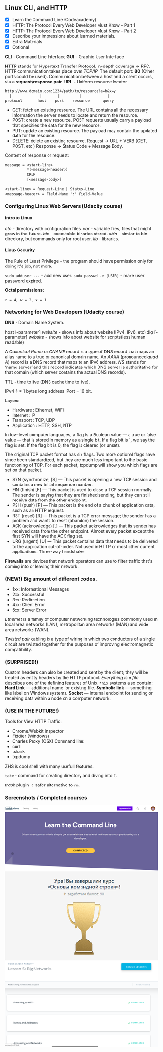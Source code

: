 ## Linux CLI, and HTTP

- [x] Learn the Command Line (Codeacademy)
- [x] HTTP: The Protocol Every Web Developer Must Know - Part 1
- [x] HTTP: The Protocol Every Web Developer Must Know - Part 2
- [x] Describe your impressions about learned materials.
- [x] Extra Materials
- [x] Optional

**CLI** - Command Line Interface
**GUI** - Graphic User Interface

**HTTP** stands for Hypertext Transfer Protocol. 
In-depth coverage -> RFC.
HTTP communication takes place over *TCP/IP*. The default port: **80** (Other ports could be used).
Communication between a host and a client occurs, via a **request/response pair**.
**URL** - Uniform resource locator.
```
http://www.domain.com:1234/path/to/resource?a=b&x=y
  |             |       |         |            |
protocol       host    port    resource      query
```
- GET: fetch an existing resource. The URL contains all the necessary information the server needs to locate and return the resource.
- POST: create a new resource. POST requests usually carry a payload that specifies the data for the new resource.
- PUT: update an existing resource. The payload may contain the updated data for the resource.
- DELETE: delete an existing resource.
Request -> URL + VERB (GET, POST, etc.)
Response -> Status Code + Message Body.

Content of response or request:
```
message = <start-line>
          *(<message-header>)
          CRLF
          [<message-body>]

<start-line> = Request-Line | Status-Line 
<message-header> = Field-Name ':' Field-Value
```
### Configuring Linux Web Servers (Udacity course)

#### Intro to Linux

*etc* - directory with configuration files.
*var* - variable files, files that might grow in the future.
*bin* - executable binaries stored.
*sbin* - similar to bin directory, but commands only for root user.
*lib* - libraries.

#### Linux Security

The Rule of Least Privilege - the program should have permission only for doing it's job, not more.

`sudo adduser ...` - add new user.
`sudo passwd -e [USER]` - make user password expired.

**Octal permissions:**

`r = 4, w = 2, x = 1`

### Networking for Web Developers (Udacity course)

**DNS** - Domain Name System.

host [-parameter] *website* - shows info about website (IPv4, IPv6, etc)
dig [-parameter] *website* - shows info about website for scripts(less human readable)

A *Canonical Name* or *CNAME* record is a type of DNS record that maps an alias name to a true or canonical domain name.
An *AAAA* (pronounced *quad A*) record is a DNS record that maps to an IPv6 address.
*NS* stands for ‘name server’ and this record indicates which DNS server is authoritative for that domain (which server contains the actual DNS records). 

TTL - time to live (DNS cache time to live).

IPv4 4 * 1 bytes long address.
Port = 16 bit. 

Layers:
- Hardware : Ethernet, WiFi
- Internet : IP
- Transport : TCP, UDP
- Application : HTTP, SSH, NTP

In low-level computer languages, a flag is a Boolean value — a true or false value — that is stored in memory as a single bit. If a flag bit is 1, we say the flag is set. If the flag bit is 0, the flag is cleared (or unset).

The original TCP packet format has six flags. Two more optional flags have since been standardized, but they are much less important to the basic functioning of TCP. For each packet, tcpdump will show you which flags are set on that packet.

- SYN (synchronize) [S] — This packet is opening a new TCP session and contains a new initial sequence number.
- FIN (finish) [F] — This packet is used to close a TCP session normally. The sender is saying that they are finished sending, but they can still receive data from the other endpoint.
- PSH (push) [P] — This packet is the end of a chunk of application data, such as an HTTP request.
- RST (reset) [R] — This packet is a TCP error message; the sender has a problem and wants to reset (abandon) the session.
- ACK (acknowledge) [.] — This packet acknowledges that its sender has received data from the other endpoint. Almost every packet except the first SYN will have the ACK flag set.
- URG (urgent) [U] — This packet contains data that needs to be delivered to the application out-of-order. Not used in HTTP or most other current applications.
Three-way handshake

**Firewalls** are devices that network operators can use to filter traffic that's coming into or leaving their network.

### (NEW!) Big amount of different codes.
- 1xx: Informational Messages
- 2xx: Successful
- 3xx: Redirection
- 4xx: Client Error
- 5xx: Server Error

*Ethernet* is a family of computer networking technologies commonly used in local area networks (LAN), metropolitan area networks (MAN) and wide area networks (WAN).

*Twisted pair* cabling is a type of wiring in which two conductors of a single circuit are twisted together for the purposes of improving electromagnetic compatibility.

### (SURPRISED!)
Custom headers can also be created and sent by the client; they will be treated as entity headers by the HTTP protocol.
*Everything is a file* describes one of the defining features of Unix.
`*nix` systems also contain:
**Hard Link** — additional name for existing file.
**Symbolic link** — something like label on Windows systems.
**Socket** — internal endpoint for sending or receiving data within a node on a computer network.

### (USE IN THE FUTURE!)
Tools for View HTTP Traffic:
- Chrome/Webkit inspector
- Fiddler (Windows)
- Charles Proxy (OSX)
Command line:
- curl 
- tshark
- tcpdump

ZHS is cool shell with many usefull features.

`take` - command for creating directory and diving into it.

*trash* plugin -> safer alternative to `rm`.

### Screenshots / Completed courses

![Command Line](../img/CommandLine[Codeacademy].png)
![Command Line](../img/CLI[Hexlet].png)
![Network](../img/Networking_for_Web_Developers[Udacity].png)